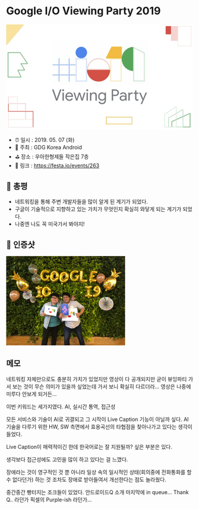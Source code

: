 # Google I/O Viewing Party 2019

![Google I/O Viewing Party 2019](image.png)

- ⏰ 일시 : 2019. 05. 07 (화)
- 💁 주최 : GDG Korea Android
- ⛳ 장소 : 우아한형제들 작은집 7층
- 🔗 링크 : https://festa.io/events/263

## 👏 총평 

- 네트워킹을 통해 주변 개발자들을 많이 알게 된 계기가 되었다.
- 구글이 기술적으로 지향하고 있는 가치가 무엇인지 확실히 와닿게 되는 계기가 되었다.
- 나중엔 나도 꼭 미국가서 봐야지!

## 📸 인증샷

![인증샷](self.jpg)

## 메모

네트워킹 자체만으로도 충분히 가치가 있었지만 영상이 다 공개되지만 굳이 뷰잉파티 가서 보는 것이 무슨 의미가 있을까 싶었는데 가서 보니 확실히 다르더라... 영상은 나중에 미루다 안보게 되거든...

이번 키워드는 세가지였다. AI, 실시간 통역, 접근성

모든 서비스와 기술이 AI로 귀결되고 그 시작이 Live Caption 기능이 아닐까 싶다. AI 기술을 다루기 위한 HW, SW 측면에서 효용곡선의 타협점을 찾아나가고 있다는 생각이 들었다.

Live Caption이 매력적이긴 한데 한국어로는 잘 지원될까? 싶은 부분은 있다.

생각보다 접근성에도 고민을 많이 하고 있다는 걸 느꼈다.

장애라는 것이 영구적인 것 뿐 아니라 일상 속의 일시적인 상태(회의중에 전화통화를 할 수 없다던가) 하는 것 조차도 장애로 받아들여서 개선한다는 점도 놀라웠다.

중간중간 빵터지는 조크들이 있었다.
안드로이드Q 소개 마지막에 in queue... Thank Q.. 라던가
픽셀의 Purple-ish 라던가...